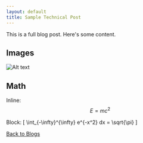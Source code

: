 ```yaml
---
layout: default
title: Sample Technical Post
---
```


<div class="center-content">
  This is a full blog post. Here's some content.

  ## Images
  ![Alt text](/assets/sample-image.jpg)  <!-- Upload an image to /assets/ later -->

  ## Math
  Inline: $$ E = mc^2 $$

  Block:
  \[ \int_{-\infty}^{\infty} e^{-x^2} dx = \sqrt{\pi} \]
</div>

<a href="/blogs/">Back to Blogs</a>
